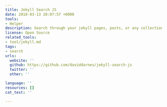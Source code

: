 ```yaml
---
title: Jekyll Search JS
date: 2018-03-13 20:07:57 +0000
tools:
- Helper
description: Search through your jekyll pages, posts, or any collection the ES6 way
license: Open Source
related_tools:
- tool/jekyll.md
tags:
- search
urls:
  website: ''
  github: https://github.com/daviddarnes/jekyll-search-js
  twitter: ''
  other: ''

language: ''
resources: []
cat_test: ''

---
```

